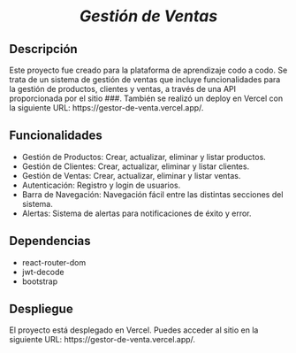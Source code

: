 <h1 align="center"><em> Gestión de Ventas </em></h1>
<h2>Descripción</h2>
Este proyecto fue creado para la plataforma de aprendizaje codo a codo. Se trata de un sistema de gestión de ventas que incluye funcionalidades para la gestión de productos, clientes y ventas, a través de una API proporcionada por el sitio ###. También se realizó un deploy en Vercel con la siguiente URL: https://gestor-de-venta.vercel.app/.

<h2>Funcionalidades</h2>

* Gestión de Productos: Crear, actualizar, eliminar y listar productos.
* Gestión de Clientes: Crear, actualizar, eliminar y listar clientes.
* Gestión de Ventas: Crear, actualizar, eliminar y listar ventas.
* Autenticación: Registro y login de usuarios.
* Barra de Navegación: Navegación fácil entre las distintas secciones del sistema.
* Alertas: Sistema de alertas para notificaciones de éxito y error.

<h2>Dependencias</h2>

* react-router-dom
* jwt-decode
* bootstrap

<h2>Despliegue</h2>
El proyecto está desplegado en Vercel. Puedes acceder al sitio en la siguiente URL: https://gestor-de-venta.vercel.app/.
